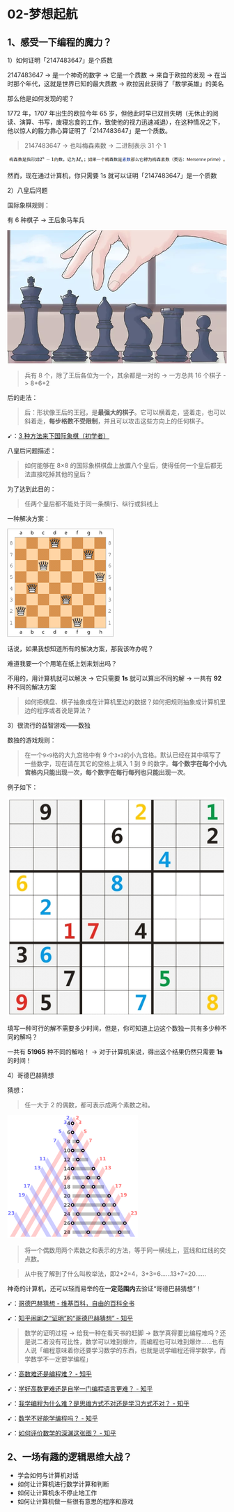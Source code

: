 # 02-梦想起航

## 1、感受一下编程的魔力？

1）如何证明「2147483647」是个质数

2147483647 -> 是一个神奇的数字 -> 它是一个质数 -> 来自于欧拉的发现 -> 在当时那个年代，这就是世界已知的最大质数 -> 欧拉因此获得了「数学英雄」的美名

那么他是如何发现的呢？

1772 年，1707 年出生的欧拉今年 65 岁，但他此时早已双目失明（无休止的阅读、演算、书写，废寝忘食的工作，致使他的视力迅速减退），在这种情况之下，他以惊人的毅力靠心算证明了「2147483647」是一个质数。

> 2147483647 -> 也叫梅森素数 -> 二进制表示 31 个 1

![梅森数](assets/img/2020-04-04-14-40-24.png)

然而，现在通过计算机，你只需要 1s 就可以证明「2147483647」是一个质数

2）八皇后问题

国际象棋规则：

有 6 种棋子 -> 王后象马车兵

![国籍象棋](assets/img/2020-04-04-14-47-23.png)

> 兵有 8 个，除了王后各位为一个，其余都是一对的 -> 一方总共 16 个棋子 -> 8+6+2

后的走法：

> 后：形状像王后的王冠，是**最强大的棋子**。它可以横着走，竖着走，也可以斜着走，**每步格数不受限制**，并且可以攻击这些方向上的任何棋子。

➹：[3 种方法来下国际象棋（初学者）](https://zh.wikihow.com/%E4%B8%8B%E5%9B%BD%E9%99%85%E8%B1%A1%E6%A3%8B%EF%BC%88%E5%88%9D%E5%AD%A6%E8%80%85%EF%BC%89)

八皇后问题描述：

> 如何能够在 8×8 的国际象棋棋盘上放置八个皇后，使得任何一个皇后都无法直接吃掉其他的皇后？

为了达到此目的：

> 任两个皇后都不能处于同一条横行、纵行或斜线上

一种解决方案：

![八皇后的解决方案一](assets/img/2020-04-04-14-54-10.png)

话说，如果我想知道所有的解决方案，那我该咋办呢？

难道我要一个个用笔在纸上划来划出吗？

不用的，用计算机就可以解决 -> 它只需要 **1s** 就可以算出不同的解 -> 一共有 **92** 种不同的解决方案

> 如何把棋盘、棋子抽象成在计算机里边的数据？如何把规则抽象成计算机里边的程序或者说是算法？

3）很流行的益智游戏——数独

数独的游戏规则：

> 在一个`9×9`格的大九宫格中有 9 个`3×3`的小九宫格。默认已经在其中填写了一些数字，现在请在其它的空格上填入 1 到 9 的数字。**每个数字在每个小九宫格内只能出现一次，每个数字在每行每列也只能出现一次**。

例子如下：

![数独](assets/img/2020-04-04-15-02-43.png)

填写一种可行的解不需要多少时间，但是，你可知道上边这个数独一共有多少种不同的解吗？

一共有 **51965** 种不同的解哈！ -> 对于计算机来说，得出这个结果仍然只需要 **1s** 的时间！

4）哥德巴赫猜想

猜想：

> 任一大于 2 的偶数，都可表示成两个素数之和。

![猜想图示](assets/img/2020-04-04-15-35-41.png)

> 将一个偶数用两个素数之和表示的方法，等于同一横线上，蓝线和红线的交点数。

> 从中我了解到了什么叫枚举法，即2+2=4，3+3=6……13+7=20……

神奇的计算机，还可以轻而易举的在**一定范围内**去验证“哥德巴赫猜想”！

➹：[哥德巴赫猜想 - 维基百科，自由的百科全书](https://zh.wikipedia.org/wiki/%E5%93%A5%E5%BE%B7%E5%B7%B4%E8%B5%AB%E7%8C%9C%E6%83%B3)

➹：[知乎闹剧之“证明”的“哥德巴赫猜想” - 知乎](https://zhuanlan.zhihu.com/p/53756431)

> 数学的证明过程 -> 给我一种在看天书的赶脚 -> 数学真得要比编程难吗？还是说二者没有可比性，数学可以难到爆炸，而编程也可以难到爆炸……也有人说「编程意味着你还要学习数学的东西，也就是说学编程还得学数学，而学数学不一定要学编程」

➹：[高数难还是编程难？ - 知乎](https://www.zhihu.com/question/363815500)

➹：[学好高数更难还是自学一门编程语言更难？ - 知乎](https://www.zhihu.com/question/271724053)

➹：[我学编程为什么难？是思维方式不对还是学习方式不对？ - 知乎](https://www.zhihu.com/question/27436363)

➹：[数学不好能学编程吗？ - 知乎](https://www.zhihu.com/question/27947339)

➹：[如何评价数学的深渊这张图？ - 知乎](https://www.zhihu.com/question/60416243)

## 2、一场有趣的逻辑思维大战？

- 学会如何与计算机对话
- 如何让计算机进行数学计算和判断
- 如何让计算机永不停止地工作
- 如何让计算机做一些很有意思的程序和游戏

